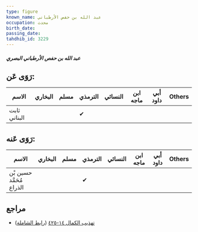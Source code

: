 ```yaml
---
type: figure
known_name: عبد الله بن حفص الأرطباني
occupation: محدث
birth_date:
passing_date:
tahdhib_id: 3229
---
```

##### عبد الله بن حفص الأرطباني البصري

## رَوَى عَن:
| الاسم        | البخاري | مسلم | الترمذي | النسائي | ابن ماجه | أبي داود | Others |
| ------------ | ------- | ---- | ------- | ------- | -------- | -------- | ------ |
| ثابت البناني |         |      | ✔       |         |          |          |        |
## رَوَى عَنه:
| الاسم                    | البخاري | مسلم | الترمذي | النسائي | ابن ماجه | أبي داود | Others |
| ------------------------ | ------- | ---- | ------- | ------- | -------- | -------- | ------ |
| حسين بْن مُحَمَّد الذراع |         |      | ✔       |         |          |          |        |
## مراجع
- [تهذيب الكمال ١٤-٤٢٥](obsidian://open?vault=Tahdhib-al-Kamal&file=Figures/٣٢٢٩-عبد%20الله%20بن%20حفص%20الأرطباني%20البصري) ([رابط الشاملة](https://shamela.ws/book/3722/7353))